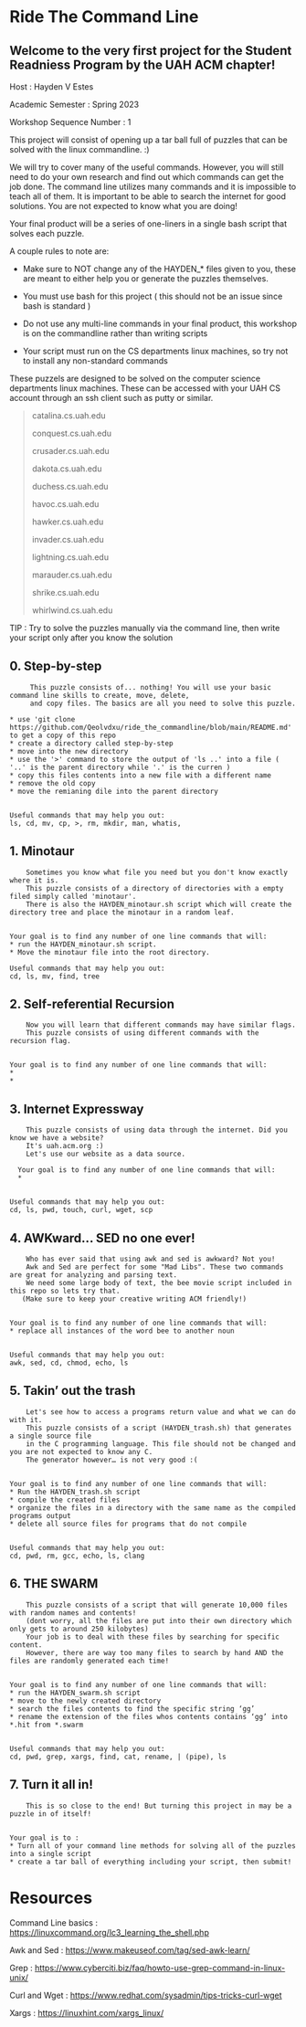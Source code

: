 ﻿# Ride The Command Line
## Welcome to the very first project for the Student Readniess Program by the UAH ACM chapter!

Host : Hayden V Estes

Academic Semester : Spring 2023

Workshop Sequence Number : 1


This project will consist of opening up a tar ball full of puzzles that can be solved with the linux commandline. :)


We will try to cover many of the useful commands. However, you will still need to do your own research and find out which commands can get the job done. The command line utilizes many commands and it is impossible to teach all of them. It is important to be able to search the internet for good solutions. You are not expected to know what you are doing!


Your final product will be a series of one-liners in a single bash script that solves each puzzle. 


A couple rules to note are:
* Make sure to NOT change any of the HAYDEN_* files given to you, these are meant to either help you or generate the puzzles themselves.


* You must use bash for this project ( this should not be an issue since bash is standard )


* Do not use any multi-line commands in your final product, this workshop is on the commandline rather than writing scripts


* Your script must run on the CS departments linux machines, so try not to install any non-standard commands


These puzzels are designed to be solved on the computer science departments linux machines.
These can be accessed with your UAH CS account through an ssh client such as putty or similar.


>   catalina.cs.uah.edu
> 
>   conquest.cs.uah.edu
>    
>   crusader.cs.uah.edu
>   
>   dakota.cs.uah.edu
>   
>   duchess.cs.uah.edu
>    
>   havoc.cs.uah.edu
>    
>   hawker.cs.uah.edu
>    
>   invader.cs.uah.edu
>    
>   lightning.cs.uah.edu
>    
>   marauder.cs.uah.edu
>    
>   shrike.cs.uah.edu
>    
>   whirlwind.cs.uah.edu
    

TIP : Try to solve the puzzles manually via the command line, then write your script only after you know the solution

## 0. Step-by-step

         This puzzle consists of... nothing! You will use your basic command line skills to create, move, delete, 
         and copy files. The basics are all you need to solve this puzzle. 

    * use 'git clone https://github.com/Qeolvdxu/ride_the_commandline/blob/main/README.md' to get a copy of this repo
    * create a directory called step-by-step
    * move into the new directory
    * use the '>' command to store the output of 'ls ..' into a file ( '..' is the parent directory while '.' is the curren ) 
    * copy this files contents into a new file with a different name
    * remove the old copy
    * move the remianing dile into the parent directory


    Useful commands that may help you out:
    ls, cd, mv, cp, >, rm, mkdir, man, whatis, 


## 1. Minotaur


        Sometimes you know what file you need but you don't know exactly where it is.
        This puzzle consists of a directory of directories with a empty filed simply called 'minotaur'.
        There is also the HAYDEN_minotaur.sh script which will create the directory tree and place the minotaur in a random leaf.


    Your goal is to find any number of one line commands that will:
    * run the HAYDEN_minotaur.sh script.
    * Move the minotaur file into the root directory.
  
    Useful commands that may help you out:
    cd, ls, mv, find, tree

## 2. Self-referential Recursion

        Now you will learn that different commands may have similar flags.
        This puzzle consists of using different commands with the recursion flag.
    
    
    Your goal is to find any number of one line commands that will:
    * 
    *

## 3. Internet Expressway


        This puzzle consists of using data through the internet. Did you know we have a website?
        It's uah.acm.org :)
        Let's use our website as a data source.
        
      Your goal is to find any number of one line commands that will:
      *


    Useful commands that may help you out:
    cd, ls, pwd, touch, curl, wget, scp


## 4. AWKward... SED no one ever!


        Who has ever said that using awk and sed is awkward? Not you! 
        Awk and Sed are perfect for some "Mad Libs". These two commands are great for analyzing and parsing text. 
        We need some large body of text, the bee movie script included in this repo so lets try that.
       (Make sure to keep your creative writing ACM friendly!)
    
    
    Your goal is to find any number of one line commands that will:
    * replace all instances of the word bee to another noun


    Useful commands that may help you out:
    awk, sed, cd, chmod, echo, ls


## 5. Takin’ out the trash


        Let's see how to access a programs return value and what we can do with it.
        This puzzle consists of a script (HAYDEN_trash.sh) that generates a single source file 
        in the C programming language. This file should not be changed and you are not expected to know any C. 
        The generator however… is not very good :(


    Your goal is to find any number of one line commands that will:
    * Run the HAYDEN_trash.sh script
    * compile the created files
    * organize the files in a directory with the same name as the compiled programs output
    * delete all source files for programs that do not compile


    Useful commands that may help you out:
    cd, pwd, rm, gcc, echo, ls, clang


## 6. THE SWARM
        
        This puzzle consists of a script that will generate 10,000 files with random names and contents! 
        (dont worry, all the files are put into their own directory which only gets to around 250 kilobytes) 
        Your job is to deal with these files by searching for specific content. 
        However, there are way too many files to search by hand AND the files are randomly generated each time!


    Your goal is to find any number of one line commands that will:
    * run the HAYDEN_swarm.sh script
    * move to the newly created directory
    * search the files contents to find the specific string ‘gg’ 
    * rename the extension of the files whos contents contains ‘gg’ into *.hit from *.swarm


    Useful commands that may help you out:
    cd, pwd, grep, xargs, find, cat, rename, | (pipe), ls


    

## 7. Turn it all in!

        This is so close to the end! But turning this project in may be a puzzle in of itself! 
        

    Your goal is to :
    * Turn all of your command line methods for solving all of the puzzles into a single script
    * create a tar ball of everything including your script, then submit!


# Resources

Command Line basics :
https://linuxcommand.org/lc3_learning_the_shell.php

Awk and Sed :
https://www.makeuseof.com/tag/sed-awk-learn/

Grep :
https://www.cyberciti.biz/faq/howto-use-grep-command-in-linux-unix/

Curl and Wget : 
https://www.redhat.com/sysadmin/tips-tricks-curl-wget

Xargs : 
https://linuxhint.com/xargs_linux/

